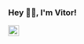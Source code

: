 ### Hey 👋🏽, I'm Vitor!

<a href="https://www.linkedin.com/in/vitorstone/">
  <img align="left" alt="Vitor's LinkedIN" width="22px" src="https://cdn.jsdelivr.net/npm/simple-icons@v3/icons/linkedin.svg" />
</a>
<!--
**vitorstone/vitorstone** is a ✨ _special_ ✨ repository because its `README.md` (this file) appears on your GitHub profile.

Here are some ideas to get you started:

- 🔭 I’m currently working on ...
- 🌱 I’m currently learning ...
- 👯 I’m looking to collaborate on ...
- 🤔 I’m looking for help with ...
- 💬 Ask me about ...
- 📫 How to reach me: ...
- 😄 Pronouns: ...
- ⚡ Fun fact: ...
-->
